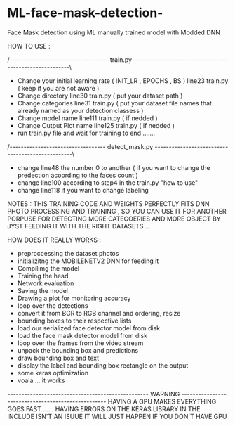 # ML-face-mask-detection-
Face Mask detection using ML manually trained model with Modded DNN 

HOW TO USE :

/----------------------------------- train.py--------------------------------------------------------\
- Change your initial learning rate ( INIT_LR , EPOCHS , BS ) line23 train.py ( keep if you are not aware )
- Change directory line30 train.py ( put your dataset path )
- Change categories line31 train.py ( put your dataset file names that already named as your detection classess )
- Change model name line111 train.py ( if nedded )
- Change Output Plot name line125 train.py ( if nedded )
- run train.py file and wait for training to end .......


/---------------------------------- detect_mask.py -------------------------------------------------\
- change line48 the number 0 to another ( if you want to change the predection acoording to the faces count )
- change line100 according to step4 in the train.py "how to use"
- change line118 if you want to change labeling



NOTES :
 THIS TRAINING CODE AND WEIGHTS PERFECTLY FITS DNN PHOTO PROCESSING AND TRAINING , SO YOU CAN USE IT FOR ANOTHER PORPUSE FOR DETECTING MORE CATEGOERIES AND MORE OBJECT BY JYST FEEDING IT WITH THE RIGHT DATASETS ...
 
 HOW DOES IT REALLY WORKS :
 - preproccessing the dataset photos
 - initializitng the MOBILENETV2 DNN for feeding it
 - Compilimg the model
 - Training the head
 - Network evaluation
 - Saving the model 
 - Drawing a plot for monitoring accuracy
 - loop over the detections
 - convert it from BGR to RGB channel and ordering, resize
 - bounding boxes to their respective lists
 - load our serialized face detector model from disk
 - load the face mask detector model from disk
 - loop over the frames from the video stream
 - unpack the bounding box and predictions
 - draw bounding box and text
 - display the label and bounding box rectangle on the output
 - some keras optimization
 - voala ... it works
 
 --------------------------------------------------  WARNING ---------------------------------------------------
 HAVING A GPU MAKES EVERYTHING GOES FAST ...... HAVING ERRORS ON THE KERAS LIBRARY IN THE INCLUDE ISN'T AN ISUUE IT
 WILL JUST HAPPEN IF YOU DON'T HAVE GPU
